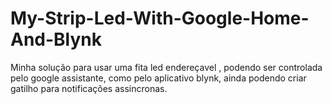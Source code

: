 # My-Strip-Led-With-Google-Home-And-Blynk
Minha solução para usar uma fita led endereçavel , podendo ser controlada pelo google assistante, como pelo aplicativo blynk, ainda podendo criar gatilho para notificações assincronas.

